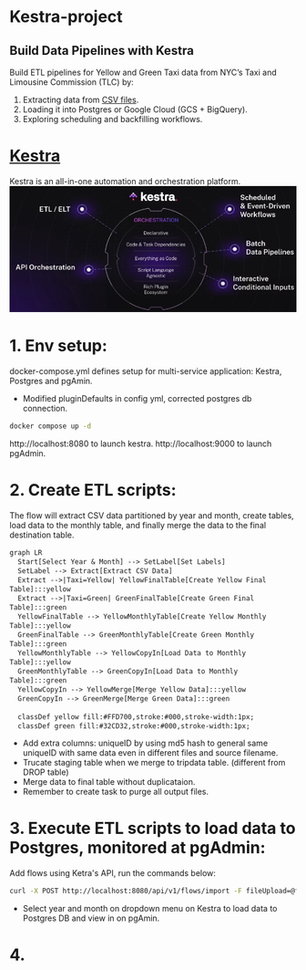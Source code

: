 # Kestra-project
## Build Data Pipelines with Kestra
Build ETL pipelines for Yellow and Green Taxi data from NYC’s Taxi and Limousine Commission (TLC) by:

1. Extracting data from [CSV files](https://github.com/DataTalksClub/nyc-tlc-data/releases).
2. Loading it into Postgres or Google Cloud (GCS + BigQuery).
3. Exploring scheduling and backfilling workflows.


# [Kestra](https://github.com/kestra-io/kestra) 
Kestra is an all-in-one automation and orchestration platform. 
![Kestra](jpg/kestra.jpg)


# 1. Env setup: 
docker-compose.yml defines setup for multi-service application: Kestra, Postgres and pgAmin.
- Modified pluginDefaults in config yml, corrected postgres db connection.
```bash
docker compose up -d
```
http://localhost:8080 to launch kestra.
http://localhost:9000 to launch pgAdmin.

# 2. Create ETL scripts:
The flow will extract CSV data partitioned by year and month, create tables, load data to the monthly table, and finally merge the data to the final destination table.

```mermaid
graph LR
  Start[Select Year & Month] --> SetLabel[Set Labels]
  SetLabel --> Extract[Extract CSV Data]
  Extract -->|Taxi=Yellow| YellowFinalTable[Create Yellow Final Table]:::yellow
  Extract -->|Taxi=Green| GreenFinalTable[Create Green Final Table]:::green
  YellowFinalTable --> YellowMonthlyTable[Create Yellow Monthly Table]:::yellow
  GreenFinalTable --> GreenMonthlyTable[Create Green Monthly Table]:::green
  YellowMonthlyTable --> YellowCopyIn[Load Data to Monthly Table]:::yellow
  GreenMonthlyTable --> GreenCopyIn[Load Data to Monthly Table]:::green
  YellowCopyIn --> YellowMerge[Merge Yellow Data]:::yellow
  GreenCopyIn --> GreenMerge[Merge Green Data]:::green

  classDef yellow fill:#FFD700,stroke:#000,stroke-width:1px;
  classDef green fill:#32CD32,stroke:#000,stroke-width:1px;
```
- Add extra columns: uniqueID by using md5 hash to general same uniqueID with same data even in different files and source filename.
- Trucate staging table when we merge to tripdata table. (different from DROP table)
- Merge data to final table without duplicataion.
- Remember to create task to purge all output files. 

# 3. Execute ETL scripts to load data to Postgres, monitored at pgAdmin:
Add flows using Ketra's API, run the commands below:
```bash
curl -X POST http://localhost:8080/api/v1/flows/import -F fileUpload=@flows/02_postgres_taxi.yaml
```
- Select year and month on dropdown menu on Kestra to load data to Postgres DB and view in on pgAmin.

# 4. 
